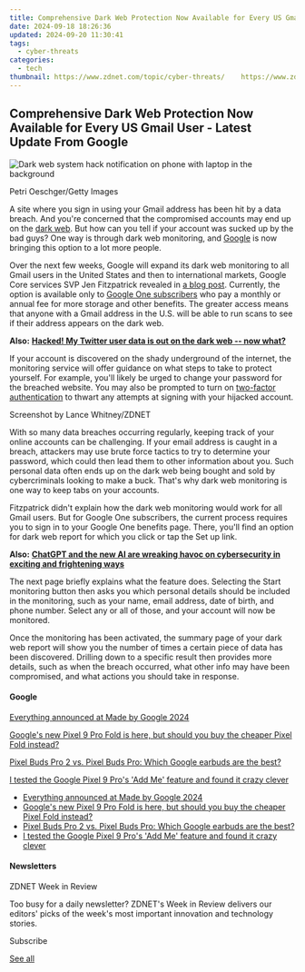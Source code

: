 ```yaml
---
title: Comprehensive Dark Web Protection Now Available for Every US Gmail User - Latest Update From Google
date: 2024-09-18 18:26:36
updated: 2024-09-20 11:30:41
tags:
  - cyber-threats
categories:
  - tech
thumbnail: https://www.zdnet.com/topic/cyber-threats/    https://www.zdnet.com/a/img/resize/fe3c35ed8c157b72fea9229083cf9a9c409f4e73/2023/05/12/8e4e12c9-7402-48be-b906-e24a26f7f1ff/gettyimages-874722872-1.jpg?width=170&height=96&fit=crop&auto=webp
---
```


## Comprehensive Dark Web Protection Now Available for Every US Gmail User - Latest Update From Google

![Dark web system hack notification on phone with laptop in the background](https://www.zdnet.com/a/img/resize/8532a8189f4473726cb55963376f9d71ab04c077/2023/05/12/8e4e12c9-7402-48be-b906-e24a26f7f1ff/gettyimages-874722872-1.jpg?auto=webp&width=1280)

Petri Oeschger/Getty Images

A site where you sign in using your Gmail address has been hit by a data breach. And you're concerned that the compromised accounts may end up on the [dark web](https://www.zdnet.com/article/your-complete-guide-to-the-dark-web-and-how-to-safely-access-onion-websites/). But how can you tell if your account was sucked up by the bad guys? One way is through dark web monitoring, and [Google](https://www.zdnet.com/article/every-major-ai-feature-announced-at-google-io-2023/) is now bringing this option to a lot more people.

Over the next few weeks, Google will expand its dark web monitoring to all Gmail users in the United States and then to international markets, Google Core services SVP Jen Fitzpatrick revealed in [a blog post](https://blog.google/technology/safety-security/online-safety-features-updates-google-io-2023/). Currently, the option is available only to [Google One subscribers](https://www.zdnet.com/article/google-one-brings-vpn-feature-to-more-plans-adds-dark-web-monitoring-for-personal-info/) who pay a monthly or annual fee for more storage and other benefits. The greater access means that anyone with a Gmail address in the U.S. will be able to run scans to see if their address appears on the dark web.

**Also:** [**Hacked! My Twitter user data is out on the dark web -- now what?**](https://www.zdnet.com/article/hacked-my-twitter-user-data-is-out-on-the-dark-web-now-what/)

If your account is discovered on the shady underground of the internet, the monitoring service will offer guidance on what steps to take to protect yourself. For example, you'll likely be urged to change your password for the breached website. You may also be prompted to turn on [two-factor authentication](https://www.zdnet.com/article/better-than-the-best-password-how-to-use-2fa-to-improve-your-security/) to thwart any attempts at signing with your hijacked account.

Screenshot by Lance Whitney/ZDNET

With so many data breaches occurring regularly, keeping track of your online accounts can be challenging. If your email address is caught in a breach, attackers may use brute force tactics to try to determine your password, which could then lead them to other information about you. Such personal data often ends up on the dark web being bought and sold by cybercriminals looking to make a buck. That's why dark web monitoring is one way to keep tabs on your accounts.

Fitzpatrick didn't explain how the dark web monitoring would work for all Gmail users. But for Google One subscribers, the current process requires you to sign in to your Google One benefits page. There, you'll find an option for dark web report for which you click or tap the Set up link.

**Also:** [**ChatGPT and the new AI are wreaking havoc on cybersecurity in exciting and frightening ways**](https://www.zdnet.com/article/chatgpt-and-the-new-ai-are-wreaking-havoc-on-cybersecurity/)

The next page briefly explains what the feature does. Selecting the Start monitoring button then asks you which personal details should be included in the monitoring, such as your name, email address, date of birth, and phone number. Select any or all of those, and your account will now be monitored.

Once the monitoring has been activated, the summary page of your dark web report will show you the number of times a certain piece of data has been discovered. Drilling down to a specific result then provides more details, such as when the breach occurred, what other info may have been compromised, and what actions you should take in response.

#### Google

[Everything announced at Made by Google 2024](https://www.zdnet.com/article/everything-announced-at-made-by-google-2024-pixel-9-pro-fold-gemini-watch-3-and-more/ "Everything announced at Made by Google 2024")

[Google's new Pixel 9 Pro Fold is here, but should you buy the cheaper Pixel Fold instead?](https://www.zdnet.com/article/google-pixel-9-pro-fold-vs-pixel-fold/ "Google's new Pixel 9 Pro Fold is here, but should you buy the cheaper Pixel Fold instead?")

[Pixel Buds Pro 2 vs. Pixel Buds Pro: Which Google earbuds are the best?](https://www.zdnet.com/article/pixel-buds-pro-2-vs-pixel-buds-pro-which-google-earbuds-are-the-best/ "Pixel Buds Pro 2 vs. Pixel Buds Pro: Which Google earbuds are the best?")

[I tested the Google Pixel 9 Pro's 'Add Me' feature and found it crazy clever](https://www.zdnet.com/article/the-google-pixel-9-pros-add-me-feature-is-an-ar-camera-tool-youll-actually-use/ "I tested the Google Pixel 9 Pro's 'Add Me' feature and found it crazy clever")

* [Everything announced at Made by Google 2024](https://www.zdnet.com/article/everything-announced-at-made-by-google-2024-pixel-9-pro-fold-gemini-watch-3-and-more/ "Everything announced at Made by Google 2024")
* [Google's new Pixel 9 Pro Fold is here, but should you buy the cheaper Pixel Fold instead?](https://www.zdnet.com/article/google-pixel-9-pro-fold-vs-pixel-fold/ "Google's new Pixel 9 Pro Fold is here, but should you buy the cheaper Pixel Fold instead?")
* [Pixel Buds Pro 2 vs. Pixel Buds Pro: Which Google earbuds are the best?](https://www.zdnet.com/article/pixel-buds-pro-2-vs-pixel-buds-pro-which-google-earbuds-are-the-best/ "Pixel Buds Pro 2 vs. Pixel Buds Pro: Which Google earbuds are the best?")
* [I tested the Google Pixel 9 Pro's 'Add Me' feature and found it crazy clever](https://www.zdnet.com/article/the-google-pixel-9-pros-add-me-feature-is-an-ar-camera-tool-youll-actually-use/ "I tested the Google Pixel 9 Pro's 'Add Me' feature and found it crazy clever")

#### Newsletters

ZDNET Week in Review

Too busy for a daily newsletter? ZDNET's Week in Review delivers our editors' picks of the week's most important innovation and technology stories.

 Subscribe

[See all](https://www.zdnet.com/newsletters/)

<ins class="adsbygoogle"
     style="display:block"
     data-ad-format="autorelaxed"
     data-ad-client="ca-pub-7571918770474297"
     data-ad-slot="1223367746"></ins>



<ins class="adsbygoogle"
     style="display:block"
     data-ad-client="ca-pub-7571918770474297"
     data-ad-slot="8358498916"
     data-ad-format="auto"
     data-full-width-responsive="true"></ins>
